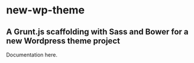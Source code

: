 # new-wp-theme
## A Grunt.js scaffolding with Sass and Bower for a new Wordpress theme project

Documentation here.